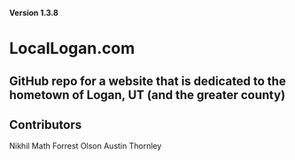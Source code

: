 **Version 1.3.8**

# LocalLogan.com

GitHub repo for a website that is dedicated to the hometown of Logan, UT (and the greater county)
---
## Contributors

Nikhil Math
Forrest Olson
Austin Thornley